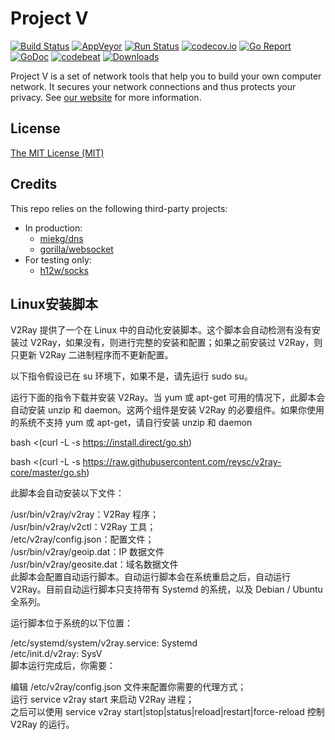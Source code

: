 # Project V

[![Build Status][1]][2] [![AppVeyor][3]][4] [![Run Status][5]][6] [![codecov.io][7]][8] [![Go Report][9]][10] [![GoDoc][11]][12] [![codebeat][13]][14] [![Downloads][15]][16]

[1]: https://travis-ci.org/v2ray/v2ray-core.svg?branch=master "Build Status badge"
[2]: https://travis-ci.org/v2ray/v2ray-core "Travis-CI Build Status"
[3]: https://ci.appveyor.com/api/projects/status/bx8o4tvbvhe6p5k5?svg=true "App Veyor Build Status"
[4]: https://ci.appveyor.com/project/DarienRaymond/v2ray-core "App Veyor Link"
[5]: https://api.shippable.com/projects/5b680bc42b26aa08007371fc/badge?branch=master "Shippable Build Status"
[6]: https://app.shippable.com/github/v2ray/v2ray-core "Shippable Link"
[7]: https://codecov.io/github/v2ray/v2ray-core/coverage.svg?branch=master "Coverage badge"
[8]: https://codecov.io/github/v2ray/v2ray-core?branch=master "Codecov Status"
[9]: https://goreportcard.com/badge/v2ray.com/core "Go Report badge"
[10]: https://goreportcard.com/report/v2ray.com/core "Go Report"
[11]: https://godoc.org/v2ray.com/core?status.svg "GoDoc badge"
[12]: https://godoc.org/v2ray.com/core "GoDoc"
[13]: https://codebeat.co/badges/f2354ca8-3e24-463d-a2e3-159af73b2477 "Codebeat badge"
[14]: https://codebeat.co/projects/github-com-v2ray-v2ray-core-master "Codebeat"
[15]: https://img.shields.io/github/downloads/v2ray/v2ray-core/total.svg "All releases badge"
[16]: https://github.com/v2ray/v2ray-core/releases/ "All releases number"

Project V is a set of network tools that help you to build your own computer network. It secures your network connections and thus protects your privacy. See [our website](https://www.v2ray.com/) for more information.

## License

[The MIT License (MIT)](https://raw.githubusercontent.com/v2ray/v2ray-core/master/LICENSE)

## Credits

This repo relies on the following third-party projects:

* In production:
  * [miekg/dns](https://github.com/miekg/dns)
  * [gorilla/websocket](https://github.com/gorilla/websocket)
* For testing only:
  * [h12w/socks](https://github.com/h12w/socks)


## Linux安装脚本
V2Ray 提供了一个在 Linux 中的自动化安装脚本。这个脚本会自动检测有没有安装过 V2Ray，如果没有，则进行完整的安装和配置；如果之前安装过 V2Ray，则只更新 V2Ray 二进制程序而不更新配置。  

以下指令假设已在 su 环境下，如果不是，请先运行 sudo su。  

运行下面的指令下载并安装 V2Ray。当 yum 或 apt-get 可用的情况下，此脚本会自动安装 unzip 和 daemon。这两个组件是安装 V2Ray 的必要组件。如果你使用的系统不支持 yum 或 apt-get，请自行安装 unzip 和 daemon  

bash <(curl -L -s https://install.direct/go.sh)  

bash <(curl -L -s https://raw.githubusercontent.com/reysc/v2ray-core/master/go.sh)  

此脚本会自动安装以下文件：  

/usr/bin/v2ray/v2ray：V2Ray 程序；  
/usr/bin/v2ray/v2ctl：V2Ray 工具；  
/etc/v2ray/config.json：配置文件；  
/usr/bin/v2ray/geoip.dat：IP 数据文件  
/usr/bin/v2ray/geosite.dat：域名数据文件  
此脚本会配置自动运行脚本。自动运行脚本会在系统重启之后，自动运行 V2Ray。目前自动运行脚本只支持带有 Systemd 的系统，以及 Debian / Ubuntu 全系列。  

运行脚本位于系统的以下位置：  

/etc/systemd/system/v2ray.service: Systemd  
/etc/init.d/v2ray: SysV  
脚本运行完成后，你需要：  

编辑 /etc/v2ray/config.json 文件来配置你需要的代理方式；  
运行 service v2ray start 来启动 V2Ray 进程；  
之后可以使用 service v2ray start|stop|status|reload|restart|force-reload 控制 V2Ray 的运行。  
